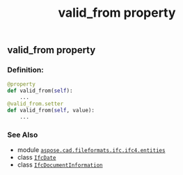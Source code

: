 ﻿---
title: valid_from property
second_title: Aspose.CAD for Python via .NET API References
description: 
type: docs
weight: 200
url: /python-net/aspose.cad.fileformats.ifc.ifc4.entities/ifcdocumentinformation/valid_from/
is_root: false
---

## valid_from property

### Definition:
```python
@property
def valid_from(self):
    ...
@valid_from.setter
def valid_from(self, value):
    ...
```

### See Also
* module [`aspose.cad.fileformats.ifc.ifc4.entities`](../../)
* class [`IfcDate`](/cad/python-net/aspose.cad.fileformats.ifc.ifc4.types/ifcdate)
* class [`IfcDocumentInformation`](/cad/python-net/aspose.cad.fileformats.ifc.ifc4.entities/ifcdocumentinformation)
